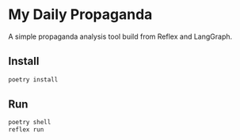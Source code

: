# My Daily Propaganda

A simple propaganda analysis tool build from Reflex and LangGraph.

## Install

```sh
poetry install
```

## Run

```sh
poetry shell
reflex run
```